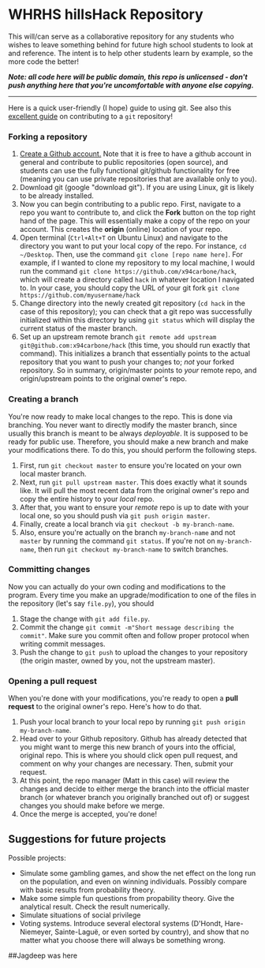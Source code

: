 # WHRHS hillsHack Repository

This will/can serve as a collaborative repository for any students who wishes to leave something behind for future high school students to look at and reference. The intent is to help other students learn by example, so the more code the better!

***Note: all code here will be public domain, this repo is unlicensed - don't push anything here that you're uncomfortable with anyone else copying.***

---
Here is a quick user-friendly (I hope) guide to using git. See also this [excellent guide](https://akrabat.com/the-beginners-guide-to-contributing-to-a-github-project/) on contributing to a `git` repository!

### Forking a repository

1. [Create a Github account.](https://help.github.com/articles/signing-up-for-a-new-github-account/) Note that it is free to have a github account in general and contribute to public repositories (open source), and students can use the fully functional git/github functionality for free (meaning you can use private repositories that are available only to you).
2. Download git (google "download git"). If you are using Linux, git is likely to be already installed.
3. Now you can begin contributing to a public repo. First, navigate to a repo you want to contribute to, and click the **Fork** button on the top right hand of the page. This will essentially make a copy of the repo on your account. This creates the **origin** (online) location of your repo.
4. Open terminal (```Ctrl+Alt+T``` on Ubuntu Linux) and navigate to the directory you want to put your local copy of the repo. For instance, ```cd ~/Desktop```. Then, use the command ```git clone [repo name here]```. For example, if I wanted to clone my repository to my local machine, I would run the command ```git clone https://github.com/x94carbone/hack```, which will create a directory called ```hack``` in whatever location I navigated to. In your case, you should copy the URL of your git fork ```git clone https://github.com/myusername/hack``` 
5. Change directory into the newly created git repository (```cd hack``` in the case of this repository); you can check that a git repo was successfully initialized within this directory by using ```git status``` which will display the current status of the master branch.
6. Set up an upstream remote branch ```git remote add upstream git@github.com:x94carbone/hack``` (this time, you should run exactly that command). This initializes a branch that essentially points to the actual repository that you want to push your changes to; *not* your forked repository. So in summary, origin/master points to *your* remote repo, and origin/upstream points to the original owner's repo.


### Creating a branch
You're now ready to make local changes to the repo. This is done via branching. You never want to directly modify the master branch, since usually this branch is meant to be always *deployable*. It is supposed to be ready for public use. Therefore, you should make a new branch and make your modifications there. To do this, you should perform the following steps.

1. First, run ```git checkout master``` to ensure you're located on your own local master branch.
2. Next, run ```git pull upstream master```. This does exactly what it sounds like. It will pull the most recent data from the original owner's repo and copy the entire history to your *local* repo. 
3. After that, you want to ensure your *remote* repo is up to date with your local one, so you should push via ```git push origin master```.
4. Finally, create a local branch via ```git checkout -b my-branch-name```.
5. Also, ensure you're actually on the branch ```my-branch-name``` and not ```master``` by running the command ```git status```. If you're not on ```my-branch-name```, then run ```git checkout my-branch-name``` to switch branches. 

### Committing changes

Now you can actually do your own coding and modifications to the program. Every time you make an upgrade/modification to one of the files in the repository (let's say ```file.py```), you should
1. Stage the change with ```git add file.py```.
2. Commit the change ```git commit -m"Short message describing the commit"```. Make sure you commit often and follow proper protocol when writing commit messages. 
3. Push the change to ```git push``` to upload the changes to your repository (the origin master, owned by you, not the upstream master).


### Opening a pull request

When you're done with your modifications, you're ready to open a **pull request** to the original owner's repo. Here's how to do that.

1. Push your local branch to your local repo by running ```git push origin my-branch-name```. 
2. Head over to your Github repository. Github has already detected that you might want to merge this new branch of yours into the official, original repo. This is where you should click open pull request, and comment on why your changes are necessary. Then, submit your request.
3. At this point, the repo manager (Matt in this case) will review the changes and decide to either merge the branch into the official master branch (or whatever branch you originally branched out of) or suggest changes you should make before we merge. 
4. Once the merge is accepted, you're done! 


## Suggestions for future projects

Possible projects:
- Simulate some gambling games, and show the net effect on the long run on the population, and even on winning individuals. Possibly compare with basic results from probability theory.
- Make some simple fun questions from propability theory. Give the analytical result. Check the result numerically.
- Simulate situations of social privilege
- Voting systems. Introduce several electoral systems (D'Hondt, Hare-Niemeyer, Sainte-Laguë, or even sorted by country), and show that no matter what you choose there will always be something wrong.

##Jagdeep was here


